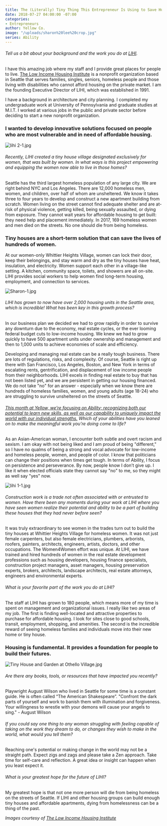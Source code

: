 ```yaml
---
title: The (Literally) Tiny Thing This Entrepreneur Is Using to Save Hundreds of Lives
date: 2018-07-27 04:00:00 -07:00
categories:
- Entrepreneurs
author: Yellow Co.
image: "/uploads/sharon%20lee%20crop.jpg"
series: Ability
---
```




###### Tell us a bit about your background and the work you do at [LIHI](https://lihi.org/).

I have this amazing job where my staff and I provide great places for people to live. [The Low Income Housing Institute](https://lihi.org/) is a nonprofit organization based in Seattle that serves families, singles, seniors, homeless people and those living with disabilities who cannot afford housing on the private market. I am the founding Executive Director of LIHI, which was established in 1991.  

I have a background in architecture and city planning. I completed my undergraduate work at University of Pennsylvania and graduate studies at M.I.T. I worked at various jobs in the public and private sector before deciding to start a new nonprofit organization. 

### I wanted to develop innovative solutions focused on people who are most vulnerable and in need of affordable housing. 

![lihi 2-1.jpg](/uploads/lihi%202-1.jpg)

###### Recently, LIHI created a tiny house village designated exclusively for women, that was built by women. In what ways is this project empowering and equipping the women now able to live in those homes? 

Seattle has the third largest homeless population of any large city. We are right behind NYC and Los Angeles. There are 12,000 homeless men, women, and children, over half of whom are unsheltered. We know it takes three to four years to develop and construct a new apartment building from scratch. Women living on the street cannot find adequate shelter and are at-risk of physical violence, getting killed, being sexually assaulted, or dying from exposure. They cannot wait years for affordable housing to get built: they need help and placement immediately. In 2017, 169 homeless women and men died on the streets. No one should die from being homeless.

### Tiny houses are a short-term solution that can save the lives of hundreds of women. 

At our women-only Whittier Heights Village, women can lock their door, keep their belongings, and stay warm and dry as the tiny houses have heat, insulation, and electricity. Women support each other in a village-like setting. A kitchen, community space, toilets, and showers are all on-site. LIHI provides social workers to help women find long-term housing, employment, and connection to services. 

![Sharon-1.jpg](/uploads/Sharon-1.jpg)

###### LIHI has grown to now have over 2,000 housing units in the Seattle area, which is incredible! What has been key in this growth process?

In our business plan we decided we had to grow rapidly in order to survive any downturn due to the economy, real estate cycles, or the ever looming federal budget cuts to low-income housing. We knew we had to grow quickly to have 500 apartment units under ownership and management and then to 1,000 units to achieve economies of scale and efficiency.  

Developing and managing real estate can be a really tough business.  There are lots of regulations, risks, and complexity. Of course, Seattle is right up there with San Francisco, Los Angeles, Boston, and New York in terms of escalating rents, gentrification, and displacement of low income people from their neighborhoods. LIHI excels in finding real estate to buy that has not been listed yet, and we are persistent in getting our housing financed. We do not take "no" for an answer - especially when we know there are hundreds of homeless families, women, and young adults (age 18-24) who are struggling to survive unsheltered on the streets of Seattle.  

###### [This month at Yellow, we’re focusing on Ability; recognizing both our potential to learn new skills, as well as our capability to uniquely impact the world with our individual strengths.](https://yellowco.co/blog/2018/07/02/you-are-enough-poem-recognize-ability/) Which of your abilities have you leaned on to make the meaningful work you’re doing come to life?

As an Asian-American woman, I encounter both subtle and overt racism and sexism. I am okay with not being liked and I am proud of being "different," so I have no qualms of being a strong and vocal advocate for low-income and homeless people, women, and people of color. I know that politicians can change their positions when times get tough. In terms of Ability, I focus on persistence and perseverance. By now, people know I don’t give up. I like it when elected officials state they cannot say "no" to me, so they might as well say "yes" now. 

![lihi 1-1.jpg](/uploads/lihi%201-1.jpg)

###### Construction work is a trade not often associated with or entrusted to women. Have there been any moments during your work at LIHI where you have seen women realize their potential and ability to be a part of building these houses that they had never before seen?

It was truly extraordinary to see women in the trades turn out to build the tiny houses at Whittier Heights Village for homeless women. It was not just female carpenters, but also female electricians, plumbers, arborists, roofers, painters, architects, engineers, artists, doctors, and other occupations. The Women4Women effort was unique. At LIHI, we have trained and hired hundreds of women in the real estate development professions such as housing developers, housing finance specialists, construction project managers, asset managers, housing preservation experts, brokers, architects, landscape architects, real estate attorneys, engineers and environmental experts. 

###### What is your favorite part of the work you do at LIHI?

The staff at LIHI has grown to 180 people, which means more of my time is spent on management and organizational issues. I really like two areas of my job. The first is finding well-located and attractive properties to purchase for affordable housing. I look for sites close to good schools, transit, employment, shopping, and amenities. The second is the incredible reward of seeing homeless families and individuals move into their new home or tiny house.  

### Housing is fundamental. It provides a foundation for people to build their futures. 

![Tiny House and Garden at Othello Village.jpg](/uploads/Tiny%20House%20and%20Garden%20at%20Othello%20Village.jpg)

###### Are there any books, tools, or resources that have impacted you recently?

Playwright August Wilson who lived in Seattle for some time is a constant guide. He is often called “The American Shakespeare”. "Confront the dark parts of yourself and work to banish them with illumination and forgiveness. Your willingness to wrestle with your demons will cause your angels to sing." - August Wilson

###### If you could say one thing to any woman struggling with feeling capable of taking on the work they dream to do, or changes they wish to make in the world, what would you tell them? 

Reaching one's potential or making change in the world may not be a straight path. Expect zigs and zags and please take a Zen approach.  Take time for self-care and reflection. A great idea or insight can happen when you least expect it. 

###### What is your greatest hope for the future of LIHI?

My greatest hope is that not one more person will die from being homeless on the streets of Seattle. If LIHI and other housing groups can build enough tiny houses and affordable apartments, dying from homelessness can be a thing of the past. 

_Images courtesy of [The Low Income Housing Institute](https://lihi.org/)_ 
